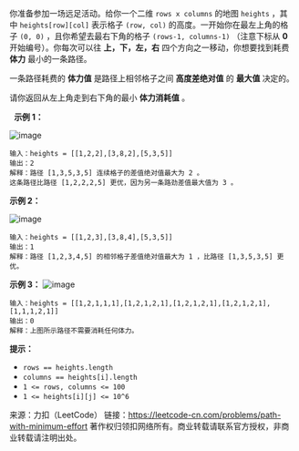 你准备参加一场远足活动。给你一个二维 ```rows x columns``` 的地图 ```heights``` ，其中 ```heights[row][col]``` 表示格子 ```(row, col)``` 的高度。一开始你在最左上角的格子 ```(0, 0)``` ，且你希望去最右下角的格子 ```(rows-1, columns-1)``` （注意下标从 **0** 开始编号）。你每次可以往 **上，下，左，右** 四个方向之一移动，你想要找到耗费 **体力** 最小的一条路径。

一条路径耗费的 **体力值** 是路径上相邻格子之间 **高度差绝对值** 的 **最大值** 决定的。

请你返回从左上角走到右下角的最小 **体力消耗值** 。

 
**示例 1：**

![image](https://github.com/Zhenghao-Liu/LeetCode_problem-and-solution/blob/master/1631.最小体力消耗路径/1631_1.png)
```
输入：heights = [[1,2,2],[3,8,2],[5,3,5]]
输出：2
解释：路径 [1,3,5,3,5] 连续格子的差值绝对值最大为 2 。
这条路径比路径 [1,2,2,2,5] 更优，因为另一条路劲差值最大值为 3 。
```
**示例 2：**

![image](https://github.com/Zhenghao-Liu/LeetCode_problem-and-solution/blob/master/1631.最小体力消耗路径/1631_2.png)
```
输入：heights = [[1,2,3],[3,8,4],[5,3,5]]
输出：1
解释：路径 [1,2,3,4,5] 的相邻格子差值绝对值最大为 1 ，比路径 [1,3,5,3,5] 更优。
```
**示例 3：**
![image](https://github.com/Zhenghao-Liu/LeetCode_problem-and-solution/blob/master/1631.最小体力消耗路径/1631_3.png)
```
输入：heights = [[1,2,1,1,1],[1,2,1,2,1],[1,2,1,2,1],[1,2,1,2,1],[1,1,1,2,1]]
输出：0
解释：上图所示路径不需要消耗任何体力。
```

**提示：**

* ```rows == heights.length```
* ```columns == heights[i].length```
* ```1 <= rows, columns <= 100```
* ```1 <= heights[i][j] <= 10^6```

来源：力扣（LeetCode）
链接：https://leetcode-cn.com/problems/path-with-minimum-effort
著作权归领扣网络所有。商业转载请联系官方授权，非商业转载请注明出处。
